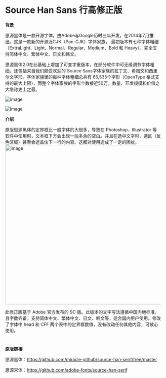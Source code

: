 # Source Han Sans 行高修正版
**背景**

思源黑体是一款开源字体，由Adobe与Google历时三年开发，在2014年7月推出。这是一款新的开源泛CJK（Pan-CJK）字体家族， 最初版本有七种字体粗细（ExtraLight、Light、Normal、Regular、Medium、Bold 和 Heavy），完全支持简体中文、繁体中文、日文和韩文。

思源黑体2.0在此基础上增加了可变字重版本，在部分软件中可无级调节字体粗细。还包括来自我们颇受欢迎的 Source Sans字体家族的拉丁文、希腊文和西里尔文字形。字体家族里的每种字体粗细总共有 65,535个字形（OpenType 格式支持的最大上限），而整个字体家族的字形个数接近50万。数量、开发规模和价值之大堪称史上之最。

![image](https://github.com/user-attachments/assets/5c965547-a82f-4891-9c36-5a71fd125260)

![image](https://github.com/user-attachments/assets/b7d5b7ad-2ada-47ee-93fc-8edd98bf8eb5)


**介绍**

原版思源黑体的定界框比一般字体的大很多，导致在 Photoshop、Illustrator 等软件中使用时，文本框下方会出现一段多余的空白。并且在选中文字时，选区（反色区域）甚至会遮盖住下一行的内容。这都对使用造成了一定的困扰。
<img width="514" alt="image" src="https://github.com/user-attachments/assets/1301f488-bba7-47a9-8e46-5b9db71389ce">

此修正版基于 Adobe 官方发布的 SC 版。此版本的文字写法遵循中国内地标准，且字数齐备，支持简体中文、繁体中文、日文、韩文等，适合国内用户使用。修改了字体中 head 和 CFF 两个表中的定界框数值，没有改动任何其他内容，可放心使用。

#
**原版链接**

思源黑体：https://github.com/miracle-github/source-han-serif/tree/master

思源宋体：https://github.com/adobe-fonts/source-han-serif
